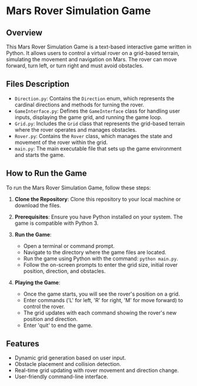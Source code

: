 # Mars Rover Simulation Game

## Overview
This Mars Rover Simulation Game is a text-based interactive game written in Python. It allows users to control a virtual rover on a grid-based terrain, simulating the movement and navigation on Mars. The rover can move forward, turn left, or turn right and must avoid obstacles.

## Files Description
- `Direction.py`: Contains the `Direction` enum, which represents the cardinal directions and methods for turning the rover.
- `GameInterface.py`: Defines the `GameInterface` class for handling user inputs, displaying the game grid, and running the game loop.
- `Grid.py`: Includes the `Grid` class that represents the grid-based terrain where the rover operates and manages obstacles.
- `Rover.py`: Contains the `Rover` class, which manages the state and movement of the rover within the grid.
- `main.py`: The main executable file that sets up the game environment and starts the game.

## How to Run the Game
To run the Mars Rover Simulation Game, follow these steps:

1. **Clone the Repository**: Clone this repository to your local machine or download the files.

2. **Prerequisites**: Ensure you have Python installed on your system. The game is compatible with Python 3.

3. **Run the Game**:
    - Open a terminal or command prompt.
    - Navigate to the directory where the game files are located.
    - Run the game using Python with the command: `python main.py`.
    - Follow the on-screen prompts to enter the grid size, initial rover position, direction, and obstacles.

4. **Playing the Game**:
    - Once the game starts, you will see the rover's position on a grid.
    - Enter commands ('L' for left, 'R' for right, 'M' for move forward) to control the rover.
    - The grid updates with each command showing the rover's new position and direction.
    - Enter 'quit' to end the game.

## Features
- Dynamic grid generation based on user input.
- Obstacle placement and collision detection.
- Real-time grid updating with rover movement and direction change.
- User-friendly command-line interface.
